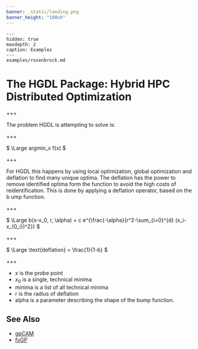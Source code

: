 ```yaml
---
banner: _static/landing.png
banner_height: "100vh"
---
```


```{toctree}
---
hidden: true
maxdepth: 2
caption: Examples
---
examples/rosenbrock.md
```

# The HGDL Package: Hybrid HPC Distributed Optimization

+++

The problem HGDL is attempting to solve is:

+++

$
\Large argmin_x f(x)
$

+++

For HGDL this happens by using local optimization, global optimization and deflation to find many unique optima.
The deflation has the power to remove identified optima form the function to avoid the high costs of reidentification.
This is done by applying a deflation operator, based on the b ump function.

+++

$
\Large b(x-x_0, r, \alpha) = c e^{\frac{-\alpha}{r^2-\sum_{i=0}^{d} (x_i-x_{0_i})^2}}
$

+++

$
\Large \text{deflation} = \frac{1}{1-b}
$

+++

 * x is the probe point
 * $x_0$ is a single, technical minima
 * minima is a list of all technical minima
 * r is the radius of deflation
 * alpha is a parameter describing the shape of the bump function.

## See Also

* [gpCAM](https://gpcam.readthedocs.io)
* [fvGP](https://fvgp.readthedocs.io)
 